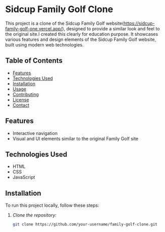 # Sidcup Family Golf Clone

This project is a clone of the Sidcup Family Golf website(https://sidcup-family-golf-one.vercel.app/), designed to provide a similar look and feel to the original site.I created this clearly for education purpose. It showcases various features and design elements of the Sidcup Family Golf website, built using modern web technologies.

## Table of Contents

- [Features](#features)
- [Technologies Used](#technologies-used)
- [Installation](#installation)
- [Usage](#usage)
- [Contributing](#contributing)
- [License](#license)
- [Contact](#contact)


## Features

- Interactive navigation
- Visual and UI elements similar to the original Family Golf site

## Technologies Used

- HTML
- CSS
- JavaScript

## Installation

To run this project locally, follow these steps:

1. *Clone the repository:*

   ```bash
   git clone https://github.com/your-username/family-golf-clone.git 
